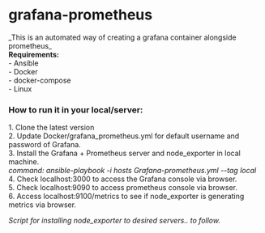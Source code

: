 # grafana-prometheus
</h2>_This is an automated way of creating a grafana container alongside prometheus_</h2><br>
<b>Requirements:</b><br>
- Ansible<br>
- Docker<br>
- docker-compose<br>
- Linux<br>
<h3>How to run it in your local/server:</h3>
1. Clone the latest version <br>
2. Update Docker/grafana_prometheus.yml for default username and password of Grafana.<br>
3. Install the Grafana + Prometheus server  and node_exporter in local machine.<br>
  <i> command: ansible-playbook -i hosts Grafana-prometheus.yml --tag local</i><br>
4. Check localhost:3000 to access the Grafana console via browser.<br>
5. Check localhost:9090 to access prometheus console via browser.<br>
6. Access localhost:9100/metrics to see if node_exporter is generating metrics via browser.<br>


_Script for installing node_exporter to desired servers.. to follow._

